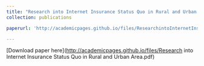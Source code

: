```yaml
---
title: "Research into Internet Insurance Status Quo in Rural and Urban Area"
collection: publications

paperurl: 'http://academicpages.github.io/files/ResearchintoInternetInsuranceStatusQuoinRuralandUrbanArea.pdf'

---
```



[Download paper here](http://academicpages.github.io/files/Research into Internet Insurance Status Quo in Rural and Urban Area.pdf)

